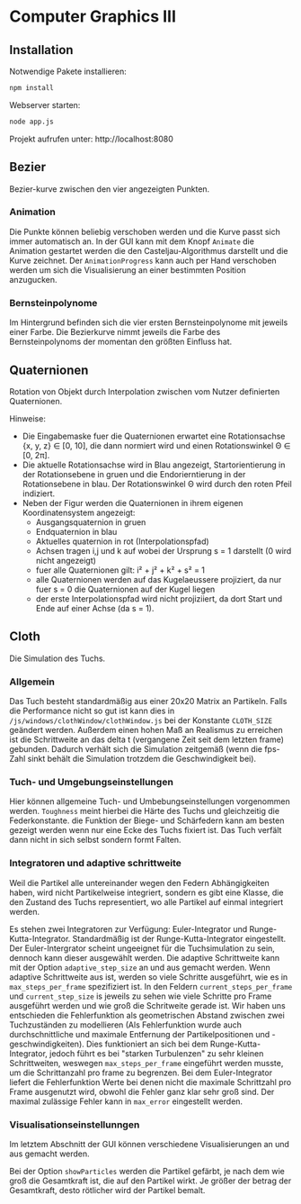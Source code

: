 # Computer Graphics III

## Installation

Notwendige Pakete installieren:

``` bash
npm install
```

Webserver starten:

``` bash
node app.js
```

Projekt aufrufen unter: http://localhost:8080

## Bezier

Bezier-kurve zwischen den vier angezeigten Punkten.

### Animation
Die Punkte können beliebig verschoben werden und die Kurve passt sich immer automatisch an.
In der GUI kann mit dem Knopf `Animate` die Animation gestartet werden die den Casteljau-Algorithmus darstellt und die Kurve zeichnet. Der `AnimationProgress` kann auch per Hand verschoben werden um sich die Visualisierung an einer bestimmten Position anzugucken.

### Bernsteinpolynome
Im Hintergrund befinden sich die vier ersten Bernsteinpolynome mit jeweils einer Farbe. Die Bezierkurve nimmt jeweils die Farbe des Bernsteinpolynoms der momentan den größten Einfluss hat.

## Quaternionen

Rotation von Objekt durch Interpolation zwischen vom Nutzer definierten Quaternionen.

Hinweise:

- Die Eingabemaske fuer die Quaternionen erwartet eine Rotationsachse {x, y, z} ∈ [0, 10], die dann normiert wird und einen Rotationswinkel Θ ∈ [0, 2π].
- Die aktuelle Rotationsachse wird in Blau angezeigt, Startorientierung in der Rotationsebene in gruen und die Endorierntierung in der Rotationsebene in blau. Der Rotationswinkel Θ wird durch den roten Pfeil indiziert.
- Neben der Figur werden die Quaternionen in ihrem eigenen Koordinatensystem angezeigt:
  - Ausgangsquaternion in gruen
  - Endquaternion in blau
  - Aktuelles quaternion in rot (Interpolationspfad)
  - Achsen tragen i,j und k auf wobei der Ursprung s = 1 darstellt (0 wird nicht angezeigt)
  - fuer alle Quaternionen gilt: i² + j² + k² + s² = 1
  - alle Quaternionen werden auf das Kugelaeussere projiziert, da nur fuer s = 0 die Quaternionen auf der Kugel liegen
  - der erste Interpolationspfad wird nicht projiziiert, da dort Start und Ende auf einer Achse (da s = 1).

## Cloth

Die Simulation des Tuchs.

### Allgemein
Das Tuch besteht standardmäßig aus einer 20x20 Matrix an Partikeln. Falls die Performance nicht so gut ist kann dies in `/js/windows/clothWindow/clothWindow.js` bei der Konstante `CLOTH_SIZE` geändert werden. Außerdem einen hohen Maß an Realismus zu erreichen ist die Schrittweite an das delta t (vergangene Zeit seit dem letzten frame) gebunden. Dadurch verhält sich die Simulation zeitgemäß (wenn die fps-Zahl sinkt behält die Simulation trotzdem die Geschwindigkeit bei).

### Tuch- und Umgebungseinstellungen
Hier können allgemeine Tuch- und Umbebungseinstellungen vorgenommen werden. `Toughness` meint hierbei die Härte des Tuchs und gleichzeitig die Federkonstante. die Funktion der Biege- und Schärfedern kann am besten gezeigt werden wenn nur eine Ecke des Tuchs fixiert ist. Das Tuch verfält dann nicht in sich selbst sondern formt Falten.

### Integratoren und adaptive schrittweite
Weil die Partikel alle untereinander wegen den Federn Abhängigkeiten haben, wird nicht Partikelweise integriert, sondern es gibt eine Klasse, die den Zustand des Tuchs representiert, wo alle Partikel auf einmal integriert werden.

Es stehen zwei Integratoren zur Verfügung: Euler-Integrator und Runge-Kutta-Integrator. Standardmäßig ist der Runge-Kutta-Integrator eingestellt. Der Euler-Intergrator scheint ungeeignet für die Tuchsimulation zu sein, dennoch kann dieser ausgewählt werden. Die adaptive Schrittweite kann mit der Option `adaptive_step_size` an und aus gemacht werden. Wenn adaptive Schrittweite aus ist, werden so viele Schritte ausgeführt, wie es in `max_steps_per_frame` spezifiziert ist. In den Feldern `current_steps_per_frame` und `current_step_size` is jeweils zu sehen wie viele Schritte pro Frame ausgeführt werden und wie groß die Schritweite gerade ist. Wir haben uns entschieden die Fehlerfunktion als geometrischen Abstand zwischen zwei Tuchzuständen zu modellieren (Als Fehlerfunktion wurde auch durchschnittliche und maximale Entfernung der Partikelpositionen und -geschwindigkeiten). Dies funktioniert an sich bei dem Runge-Kutta-Integrator, jedoch führt es bei "starken Turbulenzen" zu sehr kleinen Schrittweiten, weswegen `max_steps_per_frame` eingeführt werden musste, um die Schrittanzahl pro frame zu begrenzen. Bei dem Euler-Integrator liefert die Fehlerfunktion Werte bei denen nicht die maximale Schrittzahl pro Frame ausgenutzt wird, obwohl die Fehler ganz klar sehr groß sind. Der maximal zulässige Fehler kann in `max_error` eingestellt werden.

### Visualisationseinstellunngen
Im letztem Abschnitt der GUI können verschiedene Visualisierungen an und aus gemacht werden.

Bei der Option `showParticles` werden die Partikel gefärbt, je nach dem wie groß die Gesamtkraft ist, die auf den Partikel wirkt. Je größer der betrag der Gesamtkraft, desto rötlicher wird der Partikel bemalt.